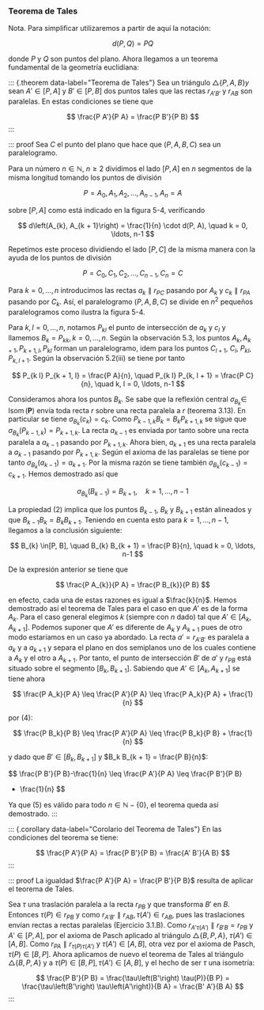 



### Teorema de Tales

Nota. Para simplificar utilizaremos a partir de aquí la notación:

$$ d(P, Q) = P Q $$

donde $P$ y $Q$ son puntos del plano. Ahora llegamos a un teorema
fundamental de la geometría euclidiana:

::: {.theorem data-label="Teorema de Tales"}
Sea un triángulo $\triangle\{P, A, B\} y$ sean $A' \in[P, A]$ y $B' \in[P,
B]$ dos puntos tales que las rectas $r_{A' B'}$ y $r_{A B}$ son paralelas.
En estas condiciones se tiene que

$$ \frac{P A'}{P A} = \frac{P B'}{P B} $$
:::

<!-- ![Figura 5-4 Demostración del teorema de
Tales](attachment:figura-5-4.png) -->

::: proof
Sea $C$ el punto del plano que hace que $(P, A, B, C)$ sea un paralelogramo.

Para un número $n \in \mathbb{N}$, $n \geq 2$ dividimos el lado $[P, A]$ en
$n$ segmentos de la misma longitud tomando los puntos de división

$$ P = A_0, A_1, A_2, \ldots, A_{n-1}, A_n = A $$

sobre $[P, A]$ como está indicado en la figura 5-4, verificando

$$ d\left(A_{k}, A_{k + 1}\right) = \frac{1}{n} \cdot d(P, A), \quad k = 0,
\ldots, n-1 $$

Repetimos este proceso dividiendo el lado $[P, C]$ de la misma manera con la
ayuda de los puntos de división

$$ P = C_0, C_1, C_2, \ldots, C_{n-1}, C_n = C $$

Para $k = 0, \ldots, n$ introducimos las rectas $a_k \parallel r_{P C}$
pasando por $A_k$ y $c_k \parallel r_{P A}$ pasando por $C_k$. Así, el
paralelogramo $(P, A, B, C)$ se divide en $n^2$ pequeños paralelogramos como
ilustra la figura 5-4.

Para $k, l = 0, \ldots, n$, notamos $P_{k l}$ el punto de intersección de
$a_k$ y $c_l$ y llamemos $B_k = P_{k k}, k = 0, \ldots, n$. Según la
observación 5.3, los puntos $A_k, A_{k + 1}, P_{k + 1, l}, P_{k l}$ forman
un paralelogramo, idem para los puntos $C_{l + 1}$, $C_{l}$, $P_{k l}$,
$P_{k, l + 1}$. Según la observación 5.2(iii) se tiene por tanto

$$ P_{k l} P_{k + 1, l} = \frac{P A}{n}, \quad P_{k l} P_{k, l + 1} =
\frac{P C}{n}, \quad k, l = 0, \ldots, n-1 $$

Consideramos ahora los puntos $B_k$. Se sabe que la reflexión central
$\sigma_{B_k} \in$ $\operatorname{Isom}(\mathbf{P})$ envía toda recta $r$
sobre una recta paralela a $r$ (teorema 3.13). En particular se tiene
$\sigma_{B_k}\left(c_k\right) = c_k$. Como $P_{k-1, k} B_k = B_{k} P_{k + 1,
k}$ se sigue que $\sigma_{B_k}\left(P_{k-1, k}\right) = P_{k + 1, k}$. La
recta $a_{k-1}$ es enviada por tanto sobre una recta paralela a $a_{k-1}$
pasando por $P_{k + 1, k}$. Ahora bien, $a_{k + 1}$ es una recta paralela a
$a_{k-1}$ pasando por $P_{k + 1, k}$. Según el axioma de las paralelas se
tiene por tanto $\sigma_{B_k}\left(a_{k-1}\right) = a_{k + 1}$. Por la misma
razón se tiene también $\sigma_{B_k}\left(c_{k-1}\right) = c_{k + 1}$. Hemos
demostrado así que

$$ \sigma_{B_k}\left(B_{k-1}\right) = B_{k + 1}, \quad k = 1, \ldots, n-1 $$

La propiedad (2) implica que los puntos $B_{k-1}$, $B_k$ y $B_{k + 1}$ están
alineados y que $B_{k-1} B_k = B_k B_{k + 1}$. Teniendo en cuenta esto para
$k = 1, \ldots, n-1$, llegamos a la conclusión siguiente:

$$ B_{k} \in[P, B], \quad B_{k} B_{k + 1} = \frac{P B}{n}, \quad k = 0,
\ldots, n-1 $$

De la expresión anterior se tiene que

$$ \frac{P A_{k}}{P A} = \frac{P B_{k}}{P B} $$

en efecto, cada una de estas razones es igual a $\frac{k}{n}$. Hemos
demostrado así el teorema de Tales para el caso en que $A'$ es de la forma
$A_k$. Para el caso general elegimos $k$ (siempre con $n$ dado) tal que $A'
\in\left[A_k, A_{k + 1}\right]$. Podemos suponer que $A'$ es diferente de
$A_k$ y $A_{k + 1}$ pues de otro modo estaríamos en un caso ya abordado. La
recta $a' = r_{A' B'}$ es paralela a $a_k$ y a $a_{k + 1}$ y separa el plano
en dos semiplanos uno de los cuales contiene a $A_k$ y el otro a $A_{k +
1}$. Por tanto, el punto de intersección $B'$ de $a'$ y $r_{P B}$ está
situado sobre el segmento $\left[B_k, B_{k + 1}\right]$. Sabiendo que $A'
\in\left[A_k, A_{k + 1}\right]$ se tiene ahora

$$ \frac{P A_k}{P A} \leq \frac{P A'}{P A} \leq \frac{P A_k}{P A} +
\frac{1}{n} $$

por $(4):$

$$ \frac{P B_k}{P B} \leq \frac{P A'}{P A} \leq \frac{P B_k}{P B} +
\frac{1}{n} $$

y dado que $B' \in\left[B_k, B_{k + 1}\right]$ y $B_k B_{k + 1} = \frac{P
B}{n}$:

$$ \frac{P B'}{P B}-\frac{1}{n} \leq \frac{P A'}{P A} \leq \frac{P B'}{P B}
+ \frac{1}{n} $$

Ya que (5) es válido para todo $n \in \mathbb{N}-\{0\}$, el teorema queda
así demostrado.
:::

::: {.corollary data-label="Corolario del Teorema de Tales"}
En las condiciones del teorema se tiene:

$$ \frac{P A'}{P A} = \frac{P B'}{P B} = \frac{A' B'}{A B} $$
:::

::: proof
La igualdad $\frac{P A'}{P A} = \frac{P B'}{P B}$ resulta de aplicar el
teorema de Tales.

Sea $\tau$ una traslación paralela a la recta $r_{P B}$ y que transforma
$B'$ en $B$. Entonces $\tau(P) \in r_{P B}$ y como $r_{A' B'} \parallel r_{A
B}, \tau\left(A'\right) \in r_{A B}$, pues las traslaciones envían rectas a
rectas paralelas (Ejercicio 3.1.B). Como $r_{A' \tau\left(A'\right)}
\parallel r_{B' B} = r_{P B}$ y $A' \in[P, A]$, por el axioma de Pasch
aplicado al triángulo $\triangle\{B, P, A\}$, $\tau\left(A'\right) \in[A,
B]$. Como $r_{P A} \parallel r_{\tau(P) \tau\left(A'\right)}$ y
$\tau\left(A'\right) \in[A, B]$, otra vez por el axioma de Pasch, $\tau(P)
\in[B, P]$. Ahora aplicamos de nuevo el teorema de Tales al triángulo
$\triangle\{B, P, A\}$ y a $\tau(P) \in[B, P], \tau\left(A'\right) \in[A,
B]$, y el hecho de ser $\tau$ una isometría:

$$ \frac{P B'}{P B} = \frac{\tau\left(B'\right) \tau(P)}{B P} =
\frac{\tau\left(B'\right) \tau\left(A'\right)}{B A} = \frac{B' A'}{B A} $$
:::

<!-- ![Figura 5-5 Demostración de $\frac{P B'}{P B} = \frac{A' B'}{A
B}$](attachment:figura-5-5.png) -->





